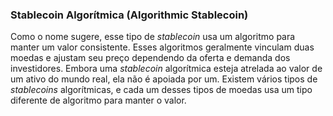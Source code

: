 ### Stablecoin Algorítmica (Algorithmic Stablecoin)

Como o nome sugere, esse tipo de _stablecoin_ usa um algoritmo para manter um valor consistente. Esses algoritmos geralmente vinculam duas moedas e ajustam seu preço dependendo da oferta e demanda dos investidores. Embora uma _stablecoin_ algorítmica esteja atrelada ao valor de um ativo do mundo real, ela não é apoiada por um. Existem vários tipos de _stablecoins_ algorítmicas, e cada um desses tipos de moedas usa um tipo diferente de algoritmo para manter o valor.
